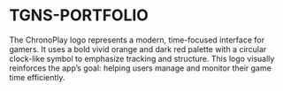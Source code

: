 # TGNS-PORTFOLIO
The ChronoPlay logo represents a modern, time-focused interface for gamers. It uses a bold vivid orange and dark red palette with a circular clock-like symbol to emphasize tracking and structure. This logo visually reinforces the app’s goal: helping users manage and monitor their game time efficiently.
